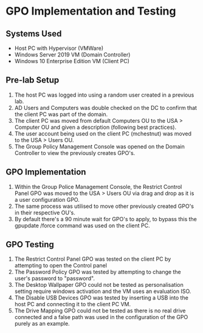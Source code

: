 # GPO Implementation and Testing

## Systems Used

- Host PC with Hypervisor (VMWare)
- Windows Server 2019 VM (Domain Controller)
- Windows 10 Enterprise Edition VM (Client PC)

## Pre-lab Setup 

1. The host PC was logged into using a random user created in a previous lab.
2. AD Users and Computers was double checked on the DC to confirm that the client PC was part of the domain.
3. The client PC was moved from default Computers OU to the USA > Computer OU and given a description (following best practices).
4. The user account being used on the client PC (mchestnut) was moved to the USA > Users OU. 
5. The Group Policy Management Console was opened on the Domain Controller to view the previously creates GPO's.

## GPO Implementation

1. Within the Group Police Management Console, the Restrict Control Panel GPO was moved to the USA > Users OU via drag and drop as it is a user configuration GPO.
2. The same process was utilised to move other previously created GPO's in their respective OU's.
3. By default there's a 90 minute wait for GPO's to apply, to bypass this the gpupdate /force command was used on the client PC. 

## GPO Testing

1. The Restrict Control Panel GPO was tested on the client PC by attempting to open the Control panel
2. The Password Policy GPO was tested by attempting to change the user's password to "password".
3. The Desktop Wallpaper GPO could not be tested as personalisation setting require windows activation and the VM uses an evaluation ISO.
4. The Disable USB Devices GPO was tested by inserting a USB into the host PC and connecting it to the client PC VM.
5. The Drive Mapping GPO could not be tested as there is no real drive connected and a false path was used in the configuration of the GPO purely as an example.